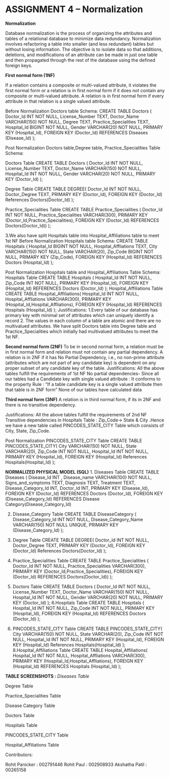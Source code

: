 
# ASSIGNMENT 4 – Normalization

**Normalization**

Database normalization is the process of organizing the attributes and tables of a relational database to minimize data redundancy.
Normalization involves refactoring a table into smaller (and less redundant) tables but without losing information. The objective is to isolate data so that additions, deletions, and modifications of an attribute can be made in just one table and then propagated through the rest of the database using the defined foreign keys.

**First normal form (1NF)**

If a relation contains a composite or multi-valued attribute, it violates the first normal form or a relation is in first normal form if it does not contain any composite or multi-valued attribute. A relation is in first normal form if every attribute in that relation is a single valued attribute.
 
Before Normalization Doctors table Schema:
CREATE TABLE Doctors (
    Doctor_Id INT NOT NULL,
    License_Number TEXT,
    Doctor_Name VARCHAR(150) NOT NULL,
    Degree TEXT,
    Practice_Specialities TEXT,
    Hospital_Id BIGINT NOT NULL,
    Gender VARCHAR(20) NOT NULL,
    PRIMARY KEY (Hospital_Id),
    FOREIGN KEY (Doctor_Id)
        REFERENCES Diseases (Disease_Id)
);

Post  Normalization Doctors table,Degree table,  Practice_Specialities Table Schema:

Doctors Table
CREATE TABLE Doctors (
Doctor_Id INT NOT NULL,
License_Number TEXT,
Doctor_Name VARCHAR(150) NOT NULL,
Hospital_Id INT NOT NULL,
Gender VARCHAR(20) NOT NULL,
PRIMARY KEY (Doctor_Id)
);
 
Degree Table
CREATE TABLE DEGREE(
Doctor_Id INT NOT NULL,
Doctor_Degree TEXT,
PRIMARY KEY (Doctor_Id),
FOREIGN KEY (Doctor_Id) References Doctors(Doctor_Id)
);
 
Practice_Specialities Table
CREATE TABLE Practice_Specialities (
Doctor_Id INT NOT NULL,
Practice_Specialities VARCHAR(300),
PRIMARY KEY (Doctor_Id,Practice_Specialities),
FOREIGN KEY (Doctor_Id) REFERENCES Doctors(Doctor_Id))
);
 
 
3.We also have split Hospitals table into Hospital_Affiliations table to meet 1st NF
Before Normalization Hospitals table Schema:
CREATE TABLE Hospitals (
    Hospital_Id BIGINT NOT NULL,
    Hospital_Affliations TEXT,
    City VARCHAR(150) NOT NULL,
    State VARCHAR(20),
    Zip_Code BIGINT NOT NULL,
    PRIMARY KEY (Zip_Code),
    FOREIGN KEY (Hospital_Id)
        REFERENCES Doctors (Hospital_Id)
);
 
Post  Normalization Hospitals table and Hospital_Affiliations Table Schema:
Hospitals Table
CREATE TABLE Hospitals (
Hospital_Id INT NOT NULL,
Zip_Code INT NOT NULL,
PRIMARY KEY (Hospital_Id),
FOREIGN KEY (Hospital_Id)
REFERENCES Doctors (Doctor_Id)
);
Hospital_Affiliations Table
CREATE TABLE Hospital_Affiliations(
Hospital_Id INT NOT NULL,
Hospital_Affliations VARCHAR(300),
PRIMARY KEY (Hospital_Id,Hospital_Affliations),
FOREIGN KEY (Hospital_Id)
       REFERENCES Hospitals (Hospital_Id)
);
Justifications:
1.Every table of our database has primary key with minimal set of attributes which can uniquely identify a record
2. The values in each column of a table are atomic and there are no multivalued attributes. We have split Doctors table into Degree table and  Practice_Specialities which initially had multivalued attributes to meet the 1st NF.
 
**Second normal form (2NF)**
To be in second normal form, a relation must be in first normal form and relation must not contain any partial dependency. A relation is in 2NF if it has No Partial Dependency, i.e., no non-prime attribute (attributes which are not part of any candidate key) is dependent on any proper subset of any candidate key of the table.
Justifications:
All the above tables fulfill the requirements of 1st NF
No partial dependencies- Since all our tables had a Candidate key with single valued attribute : It conforms to the property Rule :  “If a table candidate key is a single valued attribute then that table is in 2NF form”
None of our tables have calculated data
 
**Third normal form (3NF)**
A relation is in third normal form, if its in 2NF and there is no transitive dependency.

Justifications:
All the above tables fulfill the requirements of 2nd NF
Transitive dependencies  in Hospitals Table : Zip_Code-> State & City .Hence we have a new table called PINCODES_STATE_CITY Table which consists of City, State, Zip_Code.


  Post  Normalization
  PINCODES_STATE_CITY Table
CREATE TABLE PINCODES_STATE_CITY(
City VARCHAR(150) NOT NULL,
State VARCHAR(20),
Zip_Code INT NOT NULL,
Hospital_Id INT NOT NULL,
PRIMARY KEY (Hospital_Id),
FOREIGN KEY (Hospital_Id)
References Hospitals(Hospital_Id)
);
 
 
**NORMALIZED PHYSICAL MODEL (SQL)**
         1. Diseases Table
CREATE TABLE Diseases (
    Disease_Id INT ,
    Disease_name VARCHAR(100) NOT NULL,
    Signs_and_symptoms TEXT,
    Diagnosis TEXT,
    Treatment TEXT,
    Disease_Category_Id INT,
    Doctor_Id INT,
    PRIMARY KEY (Disease_Id),
    FOREIGN KEY (Doctor_Id)
    REFERENCES Doctors (Doctor_Id),
    FOREIGN KEY (Disease_Category_Id)
    REFERENCES Disease Category(Disease_Category_Id)
 
 
2. Disease_Category Table
CREATE TABLE DiseaseCategory (
    Disease_Category_Id INT NOT NULL,
    Disease_Category_Name VARCHAR(150) NOT NULL UNIQUE,
    PRIMARY KEY (Disease_Category_Id)
   );
 
3. Degree Table
CREATE TABLE DEGREE(
Doctor_Id INT NOT NULL,
Doctor_Degree TEXT,
PRIMARY KEY (Doctor_Id),
FOREIGN KEY (Doctor_Id) References Doctors(Doctor_Id)
);
 
4. Practice_Specialities Table
CREATE TABLE Practice_Specialities (
Doctor_Id INT NOT NULL,
Practice_Specialities VARCHAR(300),
PRIMARY KEY (Doctor_Id,Practice_Specialities),
FOREIGN KEY (Doctor_Id) REFERENCES Doctors(Doctor_Id))
);
 
5. Doctors Table
CREATE TABLE Doctors (
Doctor_Id INT NOT NULL,
License_Number TEXT,
Doctor_Name VARCHAR(150) NOT NULL,
Hospital_Id INT NOT NULL,
Gender VARCHAR(20) NOT NULL,
PRIMARY KEY (Doctor_Id)
);
6.Hospitals Table
CREATE TABLE Hospitals (
Hospital_Id INT NOT NULL,
Zip_Code INT NOT NULL,
PRIMARY KEY (Hospital_Id),
FOREIGN KEY (Hospital_Id)
REFERENCES Doctors (Doctor_Id)
);
7. PINCODES_STATE_CITY Table
CREATE TABLE PINCODES_STATE_CITY(
City VARCHAR(150) NOT NULL,
State VARCHAR(20),
Zip_Code INT NOT NULL,
Hospital_Id INT NOT NULL,
PRIMARY KEY (Hospital_Id),
FOREIGN KEY (Hospital_Id)
References Hospitals(Hospital_Id)
);
8.Hospital_Affiliations Table
CREATE TABLE Hospital_Affiliations(
Hospital_Id INT NOT NULL,
Hospital_Affliations VARCHAR(300),
PRIMARY KEY (Hospital_Id,Hospital_Affliations),
FOREIGN KEY (Hospital_Id)
       REFERENCES Hospitals (Hospital_Id)
);
 
**TABLE SCREENSHOTS :**
*Diseases Table*


 
Degree Table

Practice_Specialities Table

Disease Category Table

Doctors Table

Hospitals Table

PINCODES_STATE_CITY Table

 
Hospital_Affiliations Table

    
 
Contributors:


Rohit Panicker : 002791446
Rohit Paul : 002908933
Akshatha Patil : 00265158
